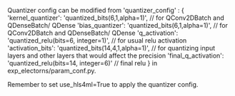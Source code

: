 Quantizer config can be modified from 
'quantizer_config'           : {
                                        'kernel_quantizer':  'quantized_bits(6,1,alpha=1)',  // for QConv2DBatch and QDenseBatch/ QDense
                                        'bias_quantizer':  'quantized_bits(6,1,alpha=1)',    // for QConv2DBatch and QDenseBatch/ QDense
                                        'q_activation': 'quantized_relu(bits=6, integer=1)', // for usual relu activation
                                        'activation_bits': 'quantized_bits(14,4,1,alpha=1)', // for quantizing input layers and other layers that would affect the precision 
                                        'final_q_activation': 'quantized_relu(bits=14, integer=6)' // final relu
                                        }
in exp_electorns/param_conf.py.

Remember to set use_hls4ml=True to apply the quantizer config.
